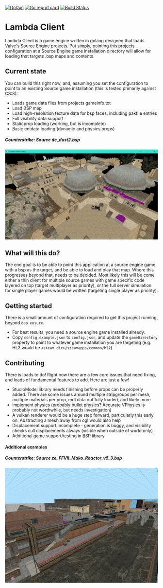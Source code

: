 [![GoDoc](https://godoc.org/github.com/Galaco/lambda-core?status.svg)](https://godoc.org/github.com/Galaco/lambda-core)
[![Go report card](https://goreportcard.com/badge/github.com/galaco/lambda-core)](https://goreportcard.com/badge/github.com/galaco/lambda-core)
[![Build Status](https://travis-ci.com/Galaco/lambda-client.svg?branch=master)](https://travis-ci.com/Galaco/lambda-client)

# Lambda Client
Lambda Client is a game engine written in golang designed that loads Valve's Source Engine projects. Put simply, pointing this projects configuration at
a Source Engine game installation directory will allow for loading that targets .bsp maps and contents.


## Current state
You can build this right now, and, assuming you set the configuration to point to an existing Source game installation (this is tested primarily against CS:S):
* Loads game data files from projects gameinfo.txt
* Load BSP map
* Load high-resolution texture data for bsp faces, including pakfile entries
* Full visibility data support
* Staticprop loading (working, but is incomplete)
* Basic entdata loading (dynamic and physics props)

##### Counterstrike: Source de_dust2.bsp
![de_dust2](https://raw.githubusercontent.com/Galaco/lambda-client/master/Documents/de_dust2.jpg)


## What will this do?
The end goal is to be able to point this application at a source engine game, with a bsp as the target, and be able to
load and play that map. Where this progresses beyond that, needs to be decided. Most likely this will be come either a thin client for multiple
source games with game specific code layered on top (target multiplayer as priority), or the full server simulation for single player games
would be written (targeting single player as priority).


## Getting started
There is a small amount of configuration required to get this project running, beyond `dep ensure`.
* For best results, you need a source engine game installed already.
* Copy `config.example.json` to `config.json`, and update the `gameDirectory` property to point to whatever game installation
you are targeting (e.g. HL2 would be `<steam_dir>/steamapps/common/hl2`).

## Contributing
There is loads to do! Right now there are a few core issues that need fixing, and loads of fundamental features to add. Here
are just a few!
* StudioModel library needs finishing before props can be properly added. There are some issues around multiple stripgroups per mesh, multiple
materials per prop, mdl data not fully loaded, and likely more
* Implement physics (probably bullet physics? Accurate VPhysics is probably not worthwhile, but needs investigation)
* A vulkan renderer would be a huge step forward, particularly this early on. Abstracting a mesh away from ogl would also help
* Displacement support incomplete - generation is buggy, and visibility checks cull displacements always (visible when outside of world only)
* Additional game support/testing in BSP library


#### Additional examples
##### Counterstrike: Source ze_FFVII_Mako_Reactor_v5_3.bsp
![de_dust2](https://raw.githubusercontent.com/Galaco/lambda-client/master/Documents/ze_FFVII_Mako_Reactor_v5_3.jpg)
